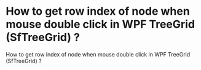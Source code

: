 # How to get row index of node when mouse double click in WPF TreeGrid (SfTreeGrid) ?

How to get row index of node when mouse double click in WPF TreeGrid (SfTreeGrid) ?
